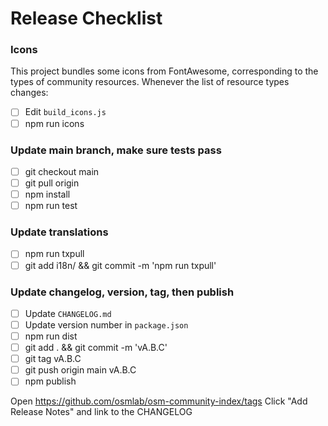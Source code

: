 # Release Checklist

### Icons
This project bundles some icons from FontAwesome, corresponding to the types of
community resources.  Whenever the list of resource types changes:
- [ ] Edit `build_icons.js`
- [ ] npm run icons

### Update main branch, make sure tests pass
- [ ] git checkout main
- [ ] git pull origin
- [ ] npm install
- [ ] npm run test

### Update translations
- [ ] npm run txpull
- [ ] git add i18n/ && git commit -m 'npm run txpull'

### Update changelog, version, tag, then publish
- [ ] Update `CHANGELOG.md`
- [ ] Update version number in `package.json`
- [ ] npm run dist
- [ ] git add . && git commit -m 'vA.B.C'
- [ ] git tag vA.B.C
- [ ] git push origin main vA.B.C
- [ ] npm publish

Open https://github.com/osmlab/osm-community-index/tags
Click "Add Release Notes" and link to the CHANGELOG
